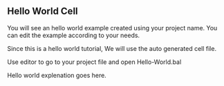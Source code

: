 ## Hello World Cell

You will see an hello world example created using your project name.
You can edit the example according to your needs.

Since this is a hello world tutorial, We will use the auto generated cell file.

Use editor to go to your project file and open Hello-World.bal

Hello world explenation goes here.
